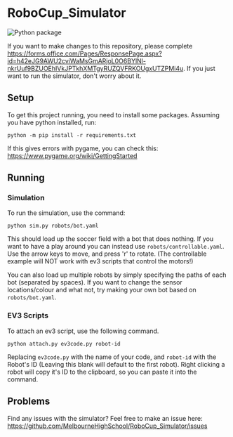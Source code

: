 # RoboCup_Simulator

![Python package](https://github.com/MelbourneHighSchool/RoboCup_Simulator/workflows/Python%20package/badge.svg)

If you want to make changes to this repository, please complete https://forms.office.com/Pages/ResponsePage.aspx?id=h42eJG9AWU2cviWaMsGmARjoL0O6BYlNl-nkrUuf9BZUOEhIVkJPTkhXMTgyRUZQVFRKOUgxUTZPMi4u. If you just want to run the simulator, don't worry about it.

## Setup
To get this project running, you need to install some packages. Assuming you have python installed, run:

    python -m pip install -r requirements.txt

If this gives errors with pygame, you can check this: https://www.pygame.org/wiki/GettingStarted

## Running

### Simulation

To run the simulation, use the command:

    python sim.py robots/bot.yaml

This should load up the soccer field with a bot that does nothing. If you want to have a play around you can instead use `robots/controllable.yaml`. Use the arrow keys to move, and press 'r' to rotate. (The controllable example will NOT work with ev3 scripts that control the motors!)

You can also load up multiple robots by simply specifying the paths of each bot (separated by spaces). If you want to change the sensor locations/colour and what not, try making your own bot based on `robots/bot.yaml`.

### EV3 Scripts

To attach an ev3 script, use the following command.

    python attach.py ev3code.py robot-id

Replacing `ev3code.py` with the name of your code, and `robot-id` with the Robot's ID (Leaving this blank will default to the first robot). Right clicking a robot will copy it's ID to the clipboard, so you can paste it into the command.

## Problems

Find any issues with the simulator? Feel free to make an issue here: https://github.com/MelbourneHighSchool/RoboCup_Simulator/issues
